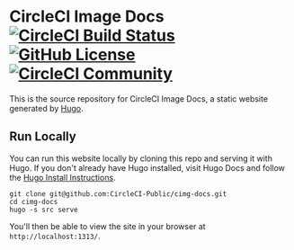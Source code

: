 # CircleCI Image Docs [![CircleCI Build Status](https://circleci.com/gh/CircleCI-Public/cimg-docs.svg?style=shield)](https://circleci.com/gh/CircleCI-Public/cimg-docs) [![GitHub License](https://img.shields.io/badge/license-MIT-blue.svg)](https://raw.githubusercontent.com/CircleCI-Public/cimg-docs/master/LICENSE) [![CircleCI Community](https://img.shields.io/badge/community-CircleCI%20Discuss-343434.svg)](https://discuss.circleci.com)

This is the source repository for CircleCI Image Docs, a static website generated by [Hugo](https://GoHugo.io/).


## Run Locally

You can run this website locally by cloning this repo and serving it with Hugo.
If you don't already have Hugo installed, visit Hugo Docs and follow the [Hugo Install Instructions](https://gohugo.io/getting-started/installing/).

```
git clone git@github.com:CircleCI-Public/cimg-docs.git
cd cimg-docs
hugo -s src serve
```

You'll then be able to view the site in your browser at `http://localhost:1313/`.

